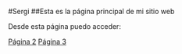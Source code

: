 #Sergi
##Esta es la página principal de mi sitio web

Desde esta página puedo acceder:

[Página 2](./doc2.md)
[Página 3](./doc3.md)